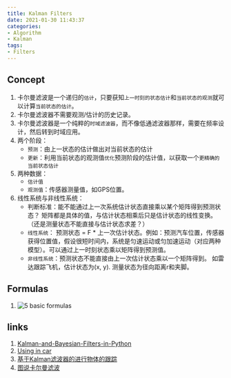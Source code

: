 ```yaml
---
title: Kalman Filters
date: 2021-01-30 11:43:37
categories:
- Algorithm
- Kalman
tags:
- Filters
---
```


## Concept
1. 卡尔曼滤波是一个递归的`估计`，只要获知`上一时刻的状态估计`和`当前状态的观测`就可以计算`当前状态的估计`。
1. 卡尔曼滤波器不需要观测/估计的历史记录。
1. 卡尔曼滤波器是一个纯粹的`时域滤波器`，而不像低通滤波器那样，需要在频率设计，然后转到时域应用。
1. 两个阶段：
   - `预测`：由上一状态的估计做出对当前状态的估计
   - `更新`：利用当前状态的观测值`优化`预测阶段的估计值，以获取一个`更精确的当前状态估计`
1. 两种数据：
   - `估计值`
   - `观测值`：传感器测量值，如GPS位置。
1. 线性系统与非线性系统：
   - 判断标准：能不能通过上一次系统估计状态直接乘以某个矩阵得到预测状态？ 矩阵都是具体的值，与估计状态相乘后只是估计状态的线性变换。（还是测量状态不能直接与估计状态求差？）
   - `线性系统`： 预测状态 = F * 上一次估计状态。例如：预测汽车位置，传感器获得位置值，假设很短时间内，系统是匀速运动或匀加速运动（对应两种模型）。可以通过上一时刻状态乘以矩阵得到预测值。
   - `非线性系统`：预测状态不能直接由上一次估计状态乘以一个矩阵得到。 如雷达跟踪飞机，估计状态为(x, y). 测量状态为径向距离r和夹脚。

## Formulas
1. ![5 basic formulas](/images/kalman/formulas.jpg)

## links
1. [Kalman-and-Bayesian-Filters-in-Python](https://github.com/rlabbe/Kalman-and-Bayesian-Filters-in-Python)
1. [Using in car](https://blog.csdn.net/codesamer/article/details/81191487)
1. [基于Kalman滤波器的进行物体的跟踪](https://www.jianshu.com/p/d51a3a7736ca)
1. [图说卡尔曼滤波](https://zhuanlan.zhihu.com/p/39912633)
